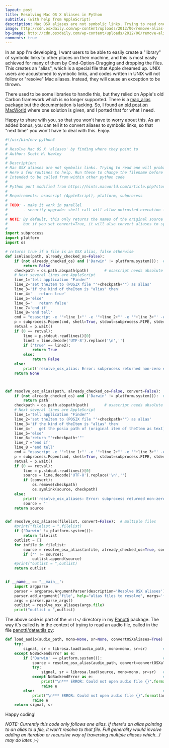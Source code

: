 ```yaml
---
layout: post
title: Resolving Mac OS X Aliases in Python
subtitle: (with help from AppleScript)
description: Mac OSX aliases are not symbolic links. Trying to read one will probably crash your code.
image: http://cdn.osxdaily.com/wp-content/uploads/2012/06/remove-alias-arrows-mac.jpg
bg-image: http://cdn.osxdaily.com/wp-content/uploads/2012/06/remove-alias-arrows-mac.jpg
comments: true
---
```


In an app I'm developing, I want users to be able to easily create a "library" of symbolic links to 
other places on their machine, and this is most easily achieved for many of them by Cmd-Option-Dragging and dropping the files.
This creates an "alias", which is a special file that Apple dreamed up.  UNIX users are accustomed to symbolic links, and codes 
written in UNIX will not follow or "resolve" Mac aliases. Instead, they will cause an exception to be thrown.

There used to be some libraries to handle this, but they relied on Apple's old Carbon framework which is no longer supported.
There is a [mac_alias](https://mac-alias.readthedocs.io/en/latest/) package but the documentation is lacking. So, I found an 
[old post on MacWorld](https://hints.macworld.com/article.php?story=20021024064107356) where one solution is given, and I ported that
for what I need.

Happy to share with you, so that you won't have to worry about this.  As an added bonus, you can tell it to convert aliases to symbolic
links, so that "next time" you won't have to deal with this.  Enjoy.

```python
#!/usr/bin/env python3
#
# Resolve Mac OS X 'aliases' by finding where they point to
# Author: Scott H. Hawley
#
# Description:
# Mac OSX aliases are not symbolic links. Trying to read one will probably crash your code.
# Here a few routines to help. Run these to change the filename before trying to read a file.
# Intended to be called from within other python code
#
# Python port modified from https://hints.macworld.com/article.php?story=20021024064107356
#
# Requirements: osascript (AppleScript), platform, subprocess
#
# TODO: - make it work in parallel
#       - security upgrade: shell call will allow untrusted execution if 'path' contains ';'', etc.
#
# NOTE: By default, this only returns the names of the original source files,
#       but if you set convert=True, it will also convert aliases to symbolic links.
#
import subprocess
import platform
import os

# returns true if a file is an OSX alias, false otherwise
def isAlias(path, already_checked_os=False):
    if (not already_checked_os) and ('Darwin' != platform.system()):  # already_checked just saves a few microseconds ;-)
        return False
    checkpath = os.path.abspath(path)       # osascript needs absolute paths
    # Next several lines are AppleScript
    line_1='tell application "Finder"'
    line_2='set theItem to (POSIX file "'+checkpath+'") as alias'
    line_3='if the kind of theItem is "alias" then'
    line_4='   return true'
    line_5='else'
    line_6='   return false'
    line_7='end if'
    line_8='end tell'
    cmd = "osascript -e '"+line_1+"' -e '"+line_2+"' -e '"+line_3+"' -e '"+line_4+"' -e '"+line_5+"' -e '"+line_6+"' -e '"+line_7+"' -e '"+line_8+"'"
    p = subprocess.Popen(cmd, shell=True, stdout=subprocess.PIPE, stderr=subprocess.STDOUT)
    retval = p.wait()
    if (0 == retval):
        line = p.stdout.readlines()[0]
        line2 = line.decode('UTF-8').replace('\n','')
        if ('true' == line2):
            return True
        else:
            return False
    else:
        print('resolve_osx_alias: Error: subprocess returned non-zero exit code '+str(retval))
    return None



def resolve_osx_alias(path, already_checked_os=False, convert=False):        # single file/path name
    if (not already_checked_os) and ('Darwin' != platform.system()):  # already_checked just saves a few microseconds ;-)
        return path
    checkpath = os.path.abspath(path)       # osascript needs absolute paths
    # Next several lines are AppleScript
    line_1='tell application "Finder"'
    line_2='set theItem to (POSIX file "'+checkpath+'") as alias'
    line_3='if the kind of theItem is "alias" then'
    line_4='   get the posix path of (original item of theItem as text)'
    line_5='else'
    line_6='return "'+checkpath+'"'
    line_7 ='end if'
    line_8 ='end tell'
    cmd = "osascript -e '"+line_1+"' -e '"+line_2+"' -e '"+line_3+"' -e '"+line_4+"' -e '"+line_5+"' -e '"+line_6+"' -e '"+line_7+"' -e '"+line_8+"'"
    p = subprocess.Popen(cmd, shell=True, stdout=subprocess.PIPE, stderr=subprocess.STDOUT)
    retval = p.wait()
    if (0 == retval):
        line = p.stdout.readlines()[0]        
        source = line.decode('UTF-8').replace('\n','')
        if (convert):
            os.remove(checkpath)
            os.symlink(source, checkpath)
    else:
        print('resolve_osx_aliases: Error: subprocess returned non-zero exit code '+str(retval))
        source = ''
    return source


def resolve_osx_aliases(filelist, convert=False):  # multiple files
    #print("filelist = ",filelist)
    if ('Darwin' != platform.system()):
        return filelist
    outlist = []
    for infile in filelist:
        source = resolve_osx_alias(infile, already_checked_os=True, convert=convert)
        if ('' != source):
            outlist.append(source)
    #print("outlist = ",outlist)
    return outlist


if __name__ == "__main__":
    import argparse
    parser = argparse.ArgumentParser(description='Resolve OSX aliases')
    parser.add_argument('file', help="alias files to resolve", nargs='+')
    args = parser.parse_args()
    outlist = resolve_osx_aliases(args.file)
    print("outlist = ",outlist)
```
The above code is part of the `utils/` directory in my [Panotti](https://github.com/drscotthawley/panotti/tree/master/utils) package.
The way it's called is in the context of trying to read an audio file, called in the file [panotti/datautils.py](https://github.com/drscotthawley/panotti/blob/master/panotti/datautils.py):

```python
def load_audio(audio_path, mono=None, sr=None, convertOSXaliases=True):  # wrapper for librosa.load
    try:
        signal, sr = librosa.load(audio_path, mono=mono, sr=sr)       # try to read the file 'normally'
    except NoBackendError as e:                                      
        if ('Darwin' == platform.system()):                           # if an exception is thrown, check: Am I on a Mac? If so try to resolve an alias
            source = resolve_osx_alias(audio_path, convert=convertOSXaliases, already_checked_os=True) # ...and convert to symlinks for next time
            try:
                signal, sr = librosa.load(source, mono=mono, sr=sr)   # Now try to read again
            except NoBackendError as e:                               # Ok, even that didn't work, giving up (for now).
                print("\n*** ERROR: Could not open audio file {}".format(audio_path),"\n",flush=True)
                raise e
        else:                                                         # Failure for some other reason. 
            print("\n*** ERROR: Could not open audio file {}".format(audio_path),"\n",flush=True)
            raise e
    return signal, sr
```

Happy coding!

*NOTE: Currently this code only follows *one* alias.  If there's an alias pointing to an alias to a file, it won't resolve to that file.
Full generality would involve adding an iteration or recursive way of traversing multiple aliases which...I may do later. ;-)* 

